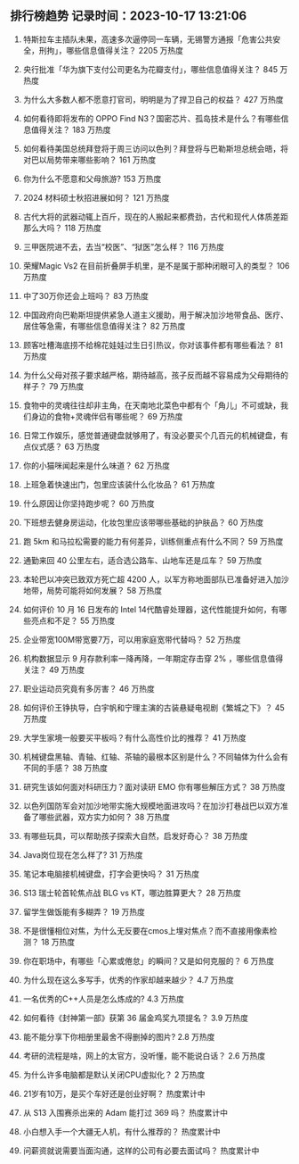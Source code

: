
## 排行榜趋势 记录时间：2023-10-17 13:21:06
  
  1. 特斯拉车主插队未果，高速多次逼停同一车辆，无锡警方通报「危害公共安全，刑拘」，哪些信息值得关注？ 2205 万热度
    
  2. 央行批准「华为旗下支付公司更名为花瓣支付」，哪些信息值得关注？ 845 万热度
    
  3. 为什么大多数人都不愿意打官司，明明是为了捍卫自己的权益？ 427 万热度
    
  4. 如何看待即将发布的 OPPO Find N3？国密芯片、孤岛技术是什么？有哪些信息值得关注？ 183 万热度
    
  5. 如何看待美国总统拜登将于周三访问以色列？拜登将与巴勒斯坦总统会晤，将对巴以局势带来哪些影响？ 161 万热度
    
  6. 你为什么不愿意和父母旅游? 153 万热度
    
  7. 2024 材料硕士秋招进展如何？ 121 万热度
    
  8. 古代大将的武器动辄上百斤，现在的人搬起来都费劲，古代和现代人体质差距那么大吗？ 118 万热度
    
  9. 三甲医院进不去，去当“校医”、“狱医”怎么样？ 116 万热度
    
  10. 荣耀Magic Vs2 在目前折叠屏手机里，是不是属于那种闭眼可入的类型？ 106 万热度
    
  11. 中了30万你还会上班吗？ 83 万热度
    
  12. 中国政府向巴勒斯坦提供紧急人道主义援助，用于解决加沙地带食品、医疗、居住等急需，有哪些信息值得关注？ 82 万热度
    
  13. 顾客吐槽海底捞不给棉花娃娃过生日引热议，你对该事件都有哪些看法？ 81 万热度
    
  14. 为什么父母对孩子要求越严格，期待越高，孩子反而越不容易成为父母期待的样子？ 79 万热度
    
  15. 食物中的灵魂往往却非主角，在天南地北菜色中都有个「角儿」不可或缺，我们身边的食物+灵魂伴侣有哪些呢？ 69 万热度
    
  16. 日常工作娱乐，感觉普通键盘就够用了，有没必要买个几百元的机械键盘，有点仪式感？ 63 万热度
    
  17. 你的小猫咪闻起来是什么味道？ 62 万热度
    
  18. 上班急着快速出门，包里应该装什么化妆品？ 61 万热度
    
  19. 什么原因让你坚持跑步呢？ 60 万热度
    
  20. 下班想去健身房运动，化妆包里应该带哪些基础的护肤品？ 60 万热度
    
  21. 跑 5km 和马拉松需要的能力有何差异，训练侧重点有什么不同？ 59 万热度
    
  22. 通勤来回 40 公里左右，适合选公路车、山地车还是瓜车？ 59 万热度
    
  23. 本轮巴以冲突已致双方死亡超 4200 人，以军方称地面部队已准备好进入加沙地带，局势可能将如何发展？ 58 万热度
    
  24. 如何评价 10 月 16 日发布的 Intel 14代酷睿处理器，这代性能提升如何，有哪些亮点和不足？ 55 万热度
    
  25. 企业带宽100M带宽要7万，可以用家庭宽带代替吗？ 52 万热度
    
  26. 机构数据显示 9 月存款利率一降再降，一年期定存击穿 2% ，哪些信息值得关注？ 49 万热度
    
  27. 职业运动员究竟有多厉害？ 46 万热度
    
  28. 如何评价王铮执导，白宇帆和宁理主演的古装悬疑电视剧《繁城之下》？ 45 万热度
    
  29. 大学生家境一般要买平板吗？有什么高性价比的推荐？ 41 万热度
    
  30. 机械键盘黑轴、青轴、红轴、茶轴的最根本区别是什么？不同轴体为什么会有不同的手感？ 38 万热度
    
  31. 研究生该如何面对科研压力？面对读研 EMO 你有哪些解压方式？ 38 万热度
    
  32. 以色列国防军会对加沙地带实施大规模地面进攻吗？在加沙打巷战巴以双方准备了哪些武器，双方实力如何？ 38 万热度
    
  33. 有哪些玩具，可以帮助孩子探索大自然，启发好奇心？ 38 万热度
    
  34. Java岗位现在怎么样了? 31 万热度
    
  35. 笔记本电脑接机械键盘，打字会更快吗？ 31 万热度
    
  36. S13 瑞士轮首轮焦点战 BLG vs KT，哪边胜算更大？ 28 万热度
    
  37. 留学生做饭能有多糊弄？ 19 万热度
    
  38. 不是很懂相位对焦，为什么无反要在cmos上埋对焦点？而不直接用像素检测？ 18 万热度
    
  39. 你在职场中，有哪些「心累或倦怠」的瞬间？又是如何克服的？ 6 万热度
    
  40. 为什么现在这么多写手，优秀的作家却越来越少？ 4.7 万热度
    
  41. 一名优秀的C++人员是怎么炼成的? 4.3 万热度
    
  42. 如何看待《封神第一部》获第 36 届金鸡奖九项提名？ 3.9 万热度
    
  43. 能不能分享下你相册里最舍不得删掉的图片? 2.8 万热度
    
  44. 考研的流程是啥，网上的太官方，没听懂，能不能说白话？ 2.6 万热度
    
  45. 为什么许多电脑都是默认关闭CPU虚拟化？ 2 万热度
    
  46. 21岁有10万，是买个车好还是创业好啊？ 热度累计中
    
  47. 从 S13 入围赛杀出来的 Adam 能打过 369 吗？ 热度累计中
    
  48. 小白想入手一个大疆无人机，有什么推荐的？ 热度累计中
    
  49. 问薪资就说需要当面沟通，这样的公司有必要去面试吗？ 热度累计中
    